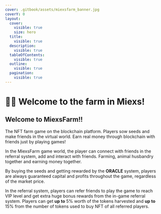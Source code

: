 ```yaml
---
cover: .gitbook/assets/miexsfarm_banner.jpg
coverY: 0
layout:
  cover:
    visible: true
    size: hero
  title:
    visible: true
  description:
    visible: true
  tableOfContents:
    visible: true
  outline:
    visible: true
  pagination:
    visible: true
---
```


# 👨‍🌾 Welcome to the farm in Miexs!

## Welcome to MiexsFarm!!

The NFT farm game on the blockchain platform. Players sow seeds and make friends in the virtual world. Earn real money through blockchain with friends just by playing games!

In the MiexsFarm game world, the player can connect with friends in the referral system, add and interact with friends. Farming, animal husbandry together and earning money together.

By buying the seeds and getting rewarded by the **ORACLE** system, players are always guaranteed capital and profits throughout the game, regardless of the market price.

In the referral system, players can refer friends to play the game to reach VIP level and get extra huge bonus rewards from the in-game referral system. Players can get **up to** 5% worth of the tokens harvested and **up to** 15% from the number of tokens used to buy NFT of all referred players.
